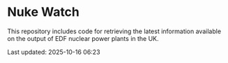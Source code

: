 # Nuke Watch

This repository includes code for retrieving the latest information available on the output of EDF nuclear power plants in the UK.

Last updated: 2025-10-16 06:23